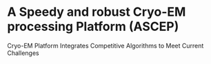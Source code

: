 # A Speedy and robust Cryo-EM processing Platform (ASCEP)
Cryo-EM Platform Integrates Competitive Algorithms to Meet Current Challenges
